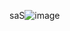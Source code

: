 saS![image](https://github.com/ignkarusher/mc_molten_boss/assets/149895054/2865654f-62ba-40e7-b800-5e0969db5e0d)
